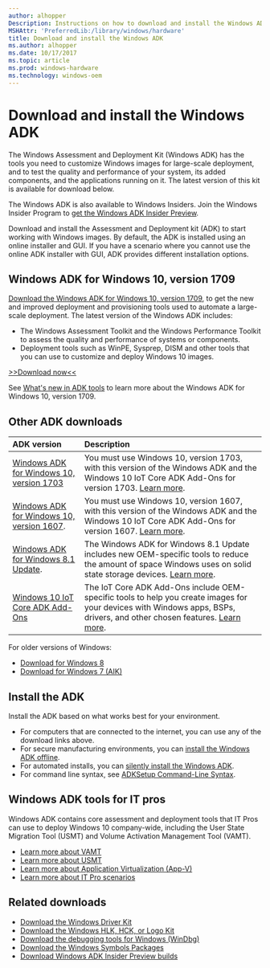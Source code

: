 ```yaml
---
author: alhopper
Description: Instructions on how to download and install the Windows ADK
MSHAttr: 'PreferredLib:/library/windows/hardware'
title: Download and install the Windows ADK
ms.author: alhopper
ms.date: 10/17/2017
ms.topic: article
ms.prod: windows-hardware
ms.technology: windows-oem
---
```

# Download and install the Windows ADK

The Windows Assessment and Deployment Kit (Windows ADK) has the tools you need to customize Windows images for large-scale deployment, and to test the quality and performance of your system, its added components, and the applications running on it. The latest version of this kit is available for download below.

The Windows ADK is also available to Windows Insiders. Join the Windows Insider Program to [get the Windows ADK Insider Preview](https://www.microsoft.com/software-download/windowsinsiderpreviewADK).

Download and install the Assessment and Deployment kit (ADK) to start working with Windows images. By default, the ADK is installed using an online installer and GUI. If you have a scenario where you cannot use the online ADK installer with GUI, ADK provides different installation options.

## Windows ADK for Windows 10, version 1709

[Download the Windows ADK for Windows 10, version 1709](https://go.microsoft.com/fwlink/p/?linkid=859206), to get the new and improved deployment and provisioning tools used to automate a large-scale deployment. The latest version of the Windows ADK includes:

* The Windows Assessment Toolkit and the Windows Performance Toolkit to assess the quality and performance of systems or components.
* Deployment tools such as WinPE, Sysprep, DISM and other tools that you can use to customize and deploy Windows 10 images.

[>>Download now<<](https://go.microsoft.com/fwlink/p/?linkid=859206)

See [What's new in ADK tools](what-s-new-in-kits-and-tools.md) to learn more about the Windows ADK for Windows 10, version 1709.

## Other ADK downloads

| ADK version                               | Description                                           |
|:------------------------------------------|:------------------------------------------------------|
| [Windows ADK for Windows 10, version 1703](https://go.microsoft.com/fwlink/p/?LinkId=845542) | You must use Windows 10, version 1703, with this version of the Windows ADK and the Windows 10 IoT Core ADK Add-Ons for version 1703. [Learn more](what-s-new-in-kits-and-tools.md#whats-new-in-the-windows-adk-for-windows-10-version-1703).  |
| [Windows ADK for Windows 10, version 1607](https://go.microsoft.com/fwlink/p/?LinkId=526740). | You must use Windows 10, version 1607, with this version of the Windows ADK and the Windows 10 IoT Core ADK Add-Ons for version 1607. [Learn more](what-s-new-in-kits-and-tools.md#whats-new-in-the-windows-adk-for-windows-10-version-1607). |
| [Windows ADK for Windows 8.1 Update](https://go.microsoft.com/fwlink/p/?LinkId=393005). | The Windows ADK for Windows 8.1 Update includes new OEM-specific tools to reduce the amount of space Windows uses on solid state storage devices. [Learn more](https://docs.microsoft.com/en-us/previous-versions/windows/it-pro/windows-8.1-and-8/dn247001(v=win.10)). |
| [Windows 10 IoT Core ADK Add-Ons](https://go.microsoft.com/fwlink/p/?LinkId=735028) | The IoT Core ADK Add-Ons include OEM-specific tools to help you create images for your devices with Windows apps, BSPs, drivers, and other chosen features. [Learn more](https://docs.microsoft.com/en-us/windows-hardware/manufacture/iot/iot-core-adk-addons). |

For older versions of Windows:

* [Download for Windows 8](https://www.microsoft.com/en-us/download/details.aspx?id=30652)
* [Download for Windows 7 (AIK)](https://www.microsoft.com/en-us/download/details.aspx?id=5753)

## Install the ADK

Install the ADK based on what works best for your environment.

* For computers that are connected to the internet, you can use any of the download links above.
* For secure manufacturing environments, you can [install the Windows ADK offline](adk-offline-install.md).
* For automated installs, you can [silently install the Windows ADK](adk-offline-install.md#install-the-windows-adk-on-an-offline-computer-using-the-command-line).
* For command line syntax, see [ADKSetup Command-Line Syntax](https://technet.microsoft.com/en-us/library/dn621910.aspx).

## Windows ADK tools for IT pros

Windows ADK contains core assessment and deployment tools that IT Pros can use to deploy Windows 10 company-wide, including the User State Migration Tool (USMT) and Volume Activation Management Tool (VAMT).

* [Learn more about VAMT](https://docs.microsoft.com/en-us/windows/deployment/volume-activation/volume-activation-management-tool)
* [Learn more about USMT](https://docs.microsoft.com/en-us/windows/deployment/usmt/usmt-technical-reference)
* [Learn more about Application Virtualization (App-V)](https://docs.microsoft.com/en-us/windows/application-management/app-v/appv-for-windows)
* [Learn more about IT Pro scenarios](https://docs.microsoft.com/en-us/windows/deployment/windows-adk-scenarios-for-it-pros)

## Related downloads

* [Download the Windows Driver Kit](https://developer.microsoft.com/en-us/windows/hardware/windows-driver-kit)
* [Download the Windows HLK, HCK, or Logo Kit](https://developer.microsoft.com/en-us/windows/hardware/windows-hardware-lab-kit)
* [Download the debugging tools for Windows (WinDbg)](https://developer.microsoft.com/en-us/windows/hardware/download-windbg)
* [Download the Windows Symbols Packages](https://developer.microsoft.com/en-us/windows/hardware/download-symbols)
* [Download Windows ADK Insider Preview builds](https://www.microsoft.com/en-us/software-download/windowsinsiderpreviewADK)